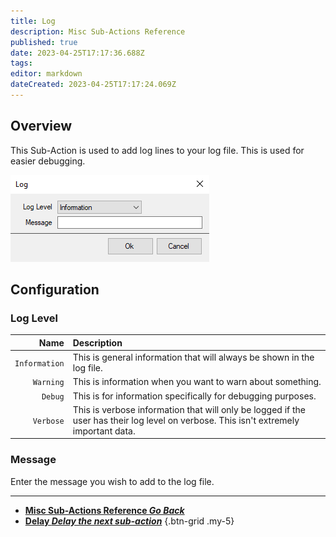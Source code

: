 ```yaml
---
title: Log
description: Misc Sub-Actions Reference
published: true
date: 2023-04-25T17:17:36.688Z
tags: 
editor: markdown
dateCreated: 2023-04-25T17:17:24.069Z
---
```


## Overview
This Sub-Action is used to add log lines to your log file. This is used for easier debugging.

![Streamer.bot Log Sub-Action](/sub-action-log-001.png)

## Configuration
### Log Level
Name | Description
----:|:------------
`Information` | This is general information that will always be shown in the log file.
`Warning` | This is information when you want to warn about something.
`Debug` | This is for information specifically for debugging purposes.
`Verbose` | This is verbose information that will only be logged if the user has their log level on verbose. This isn't extremely important data.

### Message
Enter the message you wish to add to the log file.

---

- [<i class="mdi mdi-chevron-left"></i>**Misc Sub-Actions Reference *Go Back***](/Sub-Actions/Misc)  
- [<i class="mdi mdi-timelapse primary--text"></i>**Delay *Delay the next sub-action***](/Sub-Actions/Delay)
{.btn-grid .my-5}